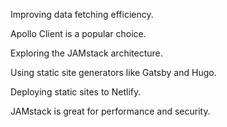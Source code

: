 Improving data fetching efficiency.

Apollo Client is a popular choice.

Exploring the JAMstack architecture.

Using static site generators like Gatsby and Hugo.

Deploying static sites to Netlify.

JAMstack is great for performance and security.
